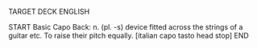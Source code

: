 TARGET DECK
ENGLISH

START
Basic
Capo
Back: n. (pl. -s) device fitted across the strings of a guitar etc. To raise their pitch equally. [italian capo tasto head stop]
END
